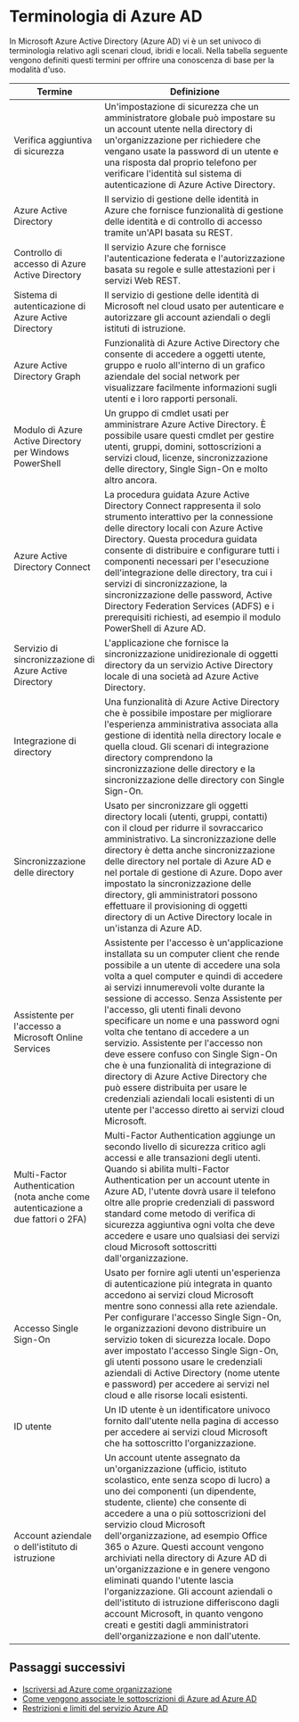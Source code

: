 <properties 
	pageTitle="Terminologia di Azure AD" 
	description="Termini e definizioni correlati ad Azure AD." 
	services="active-directory" 
	documentationCenter="" 
	authors="Justinha" 
	manager="TerryLan" 
	editor="LisaToft"/>

<tags 
	ms.service="active-directory" 
	ms.workload="infrastructure-services" 
	ms.tgt_pltfrm="na" 
	ms.devlang="na" 
	ms.topic="article" 
	ms.date="04/27/2015" 
	ms.author="Justinha"/>

# Terminologia di Azure AD

In Microsoft Azure Active Directory (Azure AD) vi è un set univoco di terminologia relativo agli scenari cloud, ibridi e locali. Nella tabella seguente vengono definiti questi termini per offrire una conoscenza di base per la modalità d'uso.

 Termine | Definizione
------------- | -------------
Verifica aggiuntiva di sicurezza | Un'impostazione di sicurezza che un amministratore globale può impostare su un account utente nella directory di un'organizzazione per richiedere che vengano usate la password di un utente e una risposta dal proprio telefono per verificare l'identità sul sistema di autenticazione di Azure Active Directory.
Azure Active Directory | Il servizio di gestione delle identità in Azure che fornisce funzionalità di gestione delle identità e di controllo di accesso tramite un'API basata su REST.
Controllo di accesso di Azure Active Directory | Il servizio Azure che fornisce l'autenticazione federata e l'autorizzazione basata su regole e sulle attestazioni per i servizi Web REST.
Sistema di autenticazione di Azure Active Directory | Il servizio di gestione delle identità di Microsoft nel cloud usato per autenticare e autorizzare gli account aziendali o degli istituti di istruzione.
Azure Active Directory Graph | Funzionalità di Azure Active Directory che consente di accedere a oggetti utente, gruppo e ruolo all'interno di un grafico aziendale del social network per visualizzare facilmente informazioni sugli utenti e i loro rapporti personali.
Modulo di Azure Active Directory per Windows PowerShell | Un gruppo di cmdlet usati per amministrare Azure Active Directory. È possibile usare questi cmdlet per gestire utenti, gruppi, domini, sottoscrizioni a servizi cloud, licenze, sincronizzazione delle directory, Single Sign-On e molto altro ancora.
Azure Active Directory Connect | La procedura guidata Azure Active Directory Connect rappresenta il solo strumento interattivo per la connessione delle directory locali con Azure Active Directory. Questa procedura guidata consente di distribuire e configurare tutti i componenti necessari per l'esecuzione dell'integrazione delle directory, tra cui i servizi di sincronizzazione, la sincronizzazione delle password, Active Directory Federation Services (ADFS) e i prerequisiti richiesti, ad esempio il modulo PowerShell di Azure AD.
Servizio di sincronizzazione di Azure Active Directory | L'applicazione che fornisce la sincronizzazione unidirezionale di oggetti directory da un servizio Active Directory locale di una società ad Azure Active Directory.
Integrazione di directory | Una funzionalità di Azure Active Directory che è possibile impostare per migliorare l'esperienza amministrativa associata alla gestione di identità nella directory locale e quella cloud. Gli scenari di integrazione directory comprendono la sincronizzazione delle directory e la sincronizzazione delle directory con Single Sign-On.
Sincronizzazione delle directory | Usato per sincronizzare gli oggetti directory locali (utenti, gruppi, contatti) con il cloud per ridurre il sovraccarico amministrativo. La sincronizzazione delle directory è detta anche sincronizzazione delle directory nel portale di Azure AD e nel portale di gestione di Azure. Dopo aver impostato la sincronizzazione delle directory, gli amministratori possono effettuare il provisioning di oggetti directory di un Active Directory locale in un'istanza di Azure AD.
Assistente per l'accesso a Microsoft Online Services | Assistente per l'accesso è un'applicazione installata su un computer client che rende possibile a un utente di accedere una sola volta a quel computer e quindi di accedere ai servizi innumerevoli volte durante la sessione di accesso. Senza Assistente per l'accesso, gli utenti finali devono specificare un nome e una password ogni volta che tentano di accedere a un servizio. Assistente per l'accesso non deve essere confuso con Single Sign-On che è una funzionalità di integrazione di directory di Azure Active Directory che può essere distribuita per usare le credenziali aziendali locali esistenti di un utente per l'accesso diretto ai servizi cloud Microsoft.
Multi-Factor Authentication (nota anche come autenticazione a due fattori o 2FA) | Multi-Factor Authentication aggiunge un secondo livello di sicurezza critico agli accessi e alle transazioni degli utenti. Quando si abilita multi-Factor Authentication per un account utente in Azure AD, l'utente dovrà usare il telefono oltre alle proprie credenziali di password standard come metodo di verifica di sicurezza aggiuntiva ogni volta che deve accedere e usare uno qualsiasi dei servizi cloud Microsoft sottoscritti dall'organizzazione.
Accesso Single Sign-On | Usato per fornire agli utenti un'esperienza di autenticazione più integrata in quanto accedono ai servizi cloud Microsoft mentre sono connessi alla rete aziendale. Per configurare l'accesso Single Sign-On, le organizzazioni devono distribuire un servizio token di sicurezza locale. Dopo aver impostato l'accesso Single Sign-On, gli utenti possono usare le credenziali aziendali di Active Directory (nome utente e password) per accedere ai servizi nel cloud e alle risorse locali esistenti.
ID utente | Un ID utente è un identificatore univoco fornito dall'utente nella pagina di accesso per accedere ai servizi cloud Microsoft che ha sottoscritto l'organizzazione.
Account aziendale o dell'istituto di istruzione | Un account utente assegnato da un'organizzazione (ufficio, istituto scolastico, ente senza scopo di lucro) a uno dei componenti (un dipendente, studente, cliente) che consente di accedere a una o più sottoscrizioni del servizio cloud Microsoft dell'organizzazione, ad esempio Office 365 o Azure. Questi account vengono archiviati nella directory di Azure AD di un'organizzazione e in genere vengono eliminati quando l'utente lascia l'organizzazione. Gli account aziendali o dell'istituto di istruzione differiscono dagli account Microsoft, in quanto vengono creati e gestiti dagli amministratori dell'organizzazione e non dall'utente. 

## Passaggi successivi
- [Iscriversi ad Azure come organizzazione](sign-up-organization.md)
- [Come vengono associate le sottoscrizioni di Azure ad Azure AD](active-directory-how-subscriptions-associated-directory.md)
- [Restrizioni e limiti del servizio Azure AD](active-directory-service-limits-restrictions.md)


 

<!---HONumber=July15_HO3-->